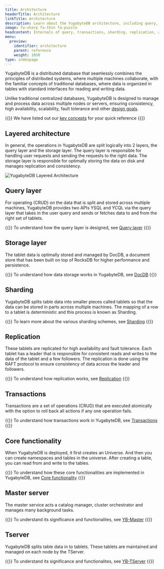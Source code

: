 ```yaml
---
title: Architecture
headerTitle: Architecture
linkTitle: Architecture
description: Learn about the YugabyteDB architecture, including query, transactions, sharding, replication, and storage layers.
image: fa-sharp fa-thin fa-puzzle
headcontent: Internals of query, transactions, sharding, replication, and storage layers.
menu:
  preview:
    identifier: architecture
    parent: reference
    weight: 1050
type: indexpage
---
```


YugabyteDB is a distributed database that seamlessly combines the principles of distributed systems, where multiple machines collaborate, with the familiar concepts of traditional databases, where data is organized in tables with standard interfaces for reading and writing data.

Unlike traditional centralized databases, YugabyteDB is designed to manage and process data across multiple nodes or servers, ensuring consistency, high availability, scalability, fault tolerance and other [design goals](design-goals/).

{{<tip>}}
We have listed out our [key concepts](./key-concepts) for your quick reference
{{</tip>}}

## Layered architecture

In general, the operations in YugabyteDB are split logically into 2 layers, the query layer and the storage layer. The query layer is responsible for handling user requests and sending the requests to the right data. The storage layer is responsible for optimally storing the data on disk and manages replication and consistency.

![YugabyteDB Layered Architecture](/images/architecture/layered-architecture.png)

## Query layer

For operating (CRUD) on the data that is split and stored across multiple machines, YugabyteDB provides two APIs YSQL and YCQL via the query layer that takes in the user query and sends or fetches data to and from the right set of tablets.

{{<tip>}}
To understand how the query layer is designed, see [Query layer](query-layer/)
{{</tip>}}

## Storage layer

The tablet data is optimally stored and managed by DocDB, a document store that has been built on top of RocksDB for higher performance and persistence.

{{<tip>}}
To understand how data storage works in YugabyteDB, see [DocDB](docdb/)
{{</tip>}}

## Sharding

YugabyteDB splits table data into smaller pieces called tablets so that the data can be stored in parts across multiple machines. The mapping of a row to a tablet is deterministic and this process is known as Sharding.

{{<tip>}}
To learn more about the various sharding schemes, see [Sharding](docdb-sharding/)
{{</tip>}}

## Replication

These tablets are replicated for high availability and fault tolerance. Each tablet has a leader that is responsible for consistent reads and writes to the data of the tablet and a few followers. The replication is done using the RAFT protocol to ensure consistency of data across the leader and followers.

{{<tip>}}
To understand how replication works, see [Replication](docdb-replication/)
{{</tip>}}

## Transactions

Transactions are a set of operations (CRUD) that are executed atomically with the option to roll back all actions if any one operation fails.

{{<tip>}}
To understand how transactions work in YugabyteDB, see [Transactions](transactions/)
{{</tip>}}

## Core functionality

When YugabyteDB is deployed, it first creates an Universe. And then you can create namespaces and tables in the universe. After creating a table, you can read from and write to the tables.

{{<tip>}}
To understand how these core functionalities are implemented in YugabyteDB, see [Core functionality](./core-functions)
{{</tip>}}

## Master server

The master service acts a catalog manager, cluster orchestrator and manages many background tasks.

{{<tip>}}
To understand its significance and functionalites, see [YB-Master](./yb-master)
{{</tip>}}

## Tserver

YugabyteDB splits table data in to tablets. These tablets are maintained and managed on each node by the TServer.

{{<tip>}}
To understand its significance and functionalites, see [YB-TServer](./yb-tserver)
{{</tip>}}
